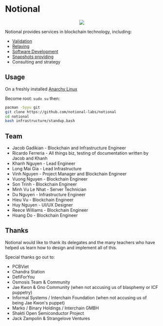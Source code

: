 # Notional

<p align="center">
  <img src="./catlogo.png" />
</p>

Notional provides services in blockchain technology, including:

* [Validation](./validation)
* [Relaying](./relaying)
* [Software Development](./development)
* [Snapshots providing](https://snapshot.notional.ventures/)
* Consulting and strategy

## Usage

On a freshly installed [Anarchy Linux](https://anarchyinstaller.gitlab.io/)

Become root:
`sudo su` then:

```bash
pacman -Syyu git
git clone https://github.com/notional-labs/notional
cd notional
bash infrastructure/standup.bash
```

## Team

* Jacob Gadikian - Blockchain and Infrastructure Engineer
* Ricardo Ferreria - All things biz, testing of documentation written by Jacob and Khanh
* Khanh Nguyen - Lead Engineer
* Long Mai Gia - Lead Infrastructure
* Vinh Nguyen - Project Manager and Blockchain Engineer
* Vuong Nguyen - Blockchain Engineer
* Son Trinh - Blockchain Engineer
* Minh Vu Le Nhat - Server Technician
* Du Nguyen - Infrastructure Engineer
* Hieu Vu - Blockchain Engineer
* Huy Nguyen - UI/UX Designer
* Reece Williams - Blockchain Engineer
* Hoang Do - Blockchain Engineer

## Thanks

Notional would like to thank its delegates and the many teachers who have helped us learn how to design and implement all of this.

Special thanks go out to:

* PCBViet
* Chandra Station
* DefiForYou
* Osmosis Team & Community
* Jae Kwon & Gno Community (when not accusing us of blasphemy or ICF puppetry)
* Informal Systems / Interchain Foundation (when not accusing us of being Jae Kwon's puppet)
* Marko / Binary Holdings / Interchain GMBH
* Shakti Open Semiconductor Project
* Jack Zampolin & Strangelove Ventures
